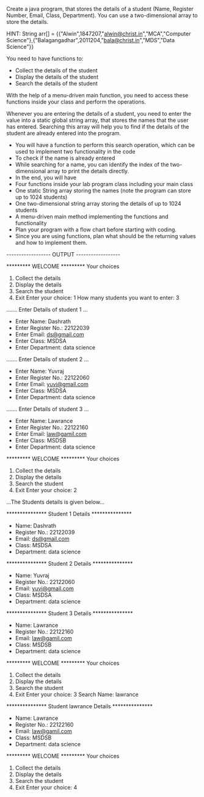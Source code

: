 Create a java program, that stores the details of a student (Name, Register Number, Email, Class, Department). You can use a two-dimensional array to store the details.

HINT: String arr[] = {{"Alwin",1847207,"alwin@christ.in","MCA","Computer Science"},{"Balagangadhar",2011204,"bala@christ.in","MDS","Data Science"}}

You need to have functions to:
- Collect the details of the student
- Display the details of the student
- Search the details of the student

With the help of a menu-driven main function, you need to access these functions inside your class and perform the operations.

Whenever you are entering the details of a student, you need to enter the value into a static global string array, that stores the names that the user has entered. Searching this array will help you to find if the details of the student are already entered into the program.

- You will have a function to perform this search operation, which can be used to implement two functionality in the code
- To check if the name is already entered
- While searching for a name, you can identify the index of the two-dimensional array to print the details directly.
- In the end, you will have
- Four functions inside your lab program class including your main class
- One static String array storing the names (note the program can store up to 1024 students)
- One two-dimensional string array storing the details of up to 1024 students
- A menu-driven main method implementing the functions and functionality
- Plan your program with a flow chart before starting with coding.
- Since you are using functions, plan what should be the returning values and how to implement them.




------------------ OUTPUT ------------------
        

 ********* WELCOME *********
Your choices 
  1. Collect the details
  2. Display the details
  3. Search the student 
  4. Exit
Enter your choice: 1
How many students you want to enter: 3

....... Enter Details of student 1 ...
- Enter Name: Dashrath
- Enter Register No.: 22122039
- Enter Email: ds@gmail.com
- Enter Class: MSDSA
- Enter Department: data science

....... Enter Details of student 2 ...
- Enter Name: Yuvraj
- Enter Register No.: 22122060
- Enter Email: yuvi@gmail.com
- Enter Class: MSDSA
- Enter Department: data science

....... Enter Details of student 3 ...
- Enter Name: Lawrance
- Enter Register No.: 22122160
- Enter Email: law@gamil.com
- Enter Class: MSDSB
- Enter Department: data science

 ********* WELCOME *********
Your choices
  1. Collect the details
  2. Display the details
  3. Search the student
  4. Exit
Enter your choice: 2


 ...The Students details is given below...

*************** Student 1 Details ***************
- Name: Dashrath
- Register No.: 22122039
- Email: ds@gmail.com
- Class: MSDSA
- Department: data science

*************** Student 2 Details ***************
- Name: Yuvraj
- Register No.: 22122060
- Email: yuvi@gmail.com
- Class: MSDSA
- Department: data science

*************** Student 3 Details ***************
- Name: Lawrance
- Register No.: 22122160
- Email: law@gamil.com
- Class: MSDSB
- Department: data science

 ********* WELCOME *********
Your choices
  1. Collect the details
  2. Display the details
  3. Search the student
  4. Exit
Enter your choice: 3
Search Name: lawrance

*************** Student lawrance Details ***************
- Name: Lawrance
- Register No.: 22122160
- Email: law@gamil.com
- Class: MSDSB
- Department: data science

 ********* WELCOME *********
Your choices
  1. Collect the details
  2. Display the details
  3. Search the student
  4. Exit
Enter your choice: 4
